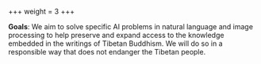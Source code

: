 +++
weight = 3
+++

__Goals__: We aim to solve specific AI problems in natural language and image processing to help preserve and expand access to the knowledge embedded in the writings of Tibetan Buddhism. We will do so in a responsible way that does not endanger the Tibetan people.
